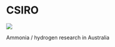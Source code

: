 # CSIRO

[![](http://img.youtube.com/vi/-JYD5Sm1zAc/0.jpg)](http://www.youtube.com/watch?v=-JYD5Sm1zAc)

Ammonia / hydrogen research in Australia















